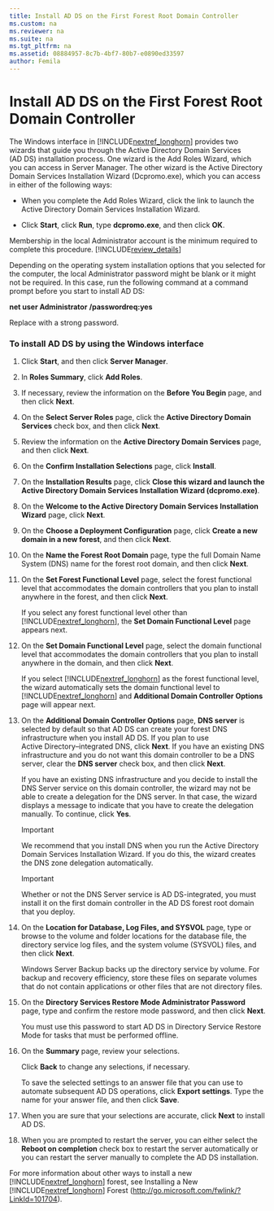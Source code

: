 ```yaml
---
title: Install AD DS on the First Forest Root Domain Controller
ms.custom: na
ms.reviewer: na
ms.suite: na
ms.tgt_pltfrm: na
ms.assetid: 08884957-8c7b-4bf7-80b7-e0890ed33597
author: Femila
---
```

# Install AD DS on the First Forest Root Domain Controller
The Windows interface in [!INCLUDE[nextref_longhorn](../Token/nextref_longhorn_md.md)] provides two wizards that guide you through the Active Directory Domain Services \(AD DS\) installation process. One wizard is the Add Roles Wizard, which you can access in Server Manager. The other wizard is the Active Directory Domain Services Installation Wizard \(Dcpromo.exe\), which you can access in either of the following ways:  
  
-   When you complete the Add Roles Wizard, click the link to launch the Active Directory Domain Services Installation Wizard.  
  
-   Click **Start**, click **Run**, type **dcpromo.exe**, and then click **OK**.  
  
Membership in the local Administrator account is the minimum required to complete this procedure. [!INCLUDE[review_details](../Token/review_details_md.md)]  
  
Depending on the operating system installation options that you selected for the computer, the local Administrator password might be blank or it might not be required. In this case, run the following command at a command prompt before you start to install AD DS:  
  
**net user Administrator** *<password>***\/passwordreq:yes**  
  
Replace *<password>* with a strong password.  
  
### To install AD DS by using the Windows interface  
  
1.  Click **Start**, and then click **Server Manager**.  
  
2.  In **Roles Summary**, click **Add Roles**.  
  
3.  If necessary, review the information on the **Before You Begin** page, and then click **Next**.  
  
4.  On the **Select Server Roles** page, click the **Active Directory Domain Services** check box, and then click **Next**.  
  
5.  Review the information on the **Active Directory Domain Services** page, and then click **Next**.  
  
6.  On the **Confirm Installation Selections** page, click **Install**.  
  
7.  On the **Installation Results** page, click **Close this wizard and launch the Active Directory Domain Services Installation Wizard \(dcpromo.exe\)**.  
  
8.  On the **Welcome to the Active Directory Domain Services Installation Wizard** page, click **Next**.  
  
9. On the **Choose a Deployment Configuration** page, click **Create a new domain in a new forest**, and then click **Next**.  
  
10. On the **Name the Forest Root Domain** page, type the full Domain Name System \(DNS\) name for the forest root domain, and then click **Next**.  
  
11. On the **Set Forest Functional Level** page, select the forest functional level that accommodates the domain controllers that you plan to install anywhere in the forest, and then click **Next**.  
  
    If you select any forest functional level other than [!INCLUDE[nextref_longhorn](../Token/nextref_longhorn_md.md)], the **Set Domain Functional Level** page appears next.  
  
12. On the **Set Domain Functional Level** page, select the domain functional level that accommodates the domain controllers that you plan to install anywhere in the domain, and then click **Next**.  
  
    If you select [!INCLUDE[nextref_longhorn](../Token/nextref_longhorn_md.md)] as the forest functional level, the wizard automatically sets the domain functional level to [!INCLUDE[nextref_longhorn](../Token/nextref_longhorn_md.md)] and **Additional Domain Controller Options** page will appear next.  
  
13. On the **Additional Domain Controller Options** page, **DNS server** is selected by default so that AD DS can create your forest DNS infrastructure when you install AD DS. If you plan to use Active Directory–integrated DNS, click **Next**. If you have an existing DNS infrastructure and you do not want this domain controller to be a DNS server, clear the **DNS server** check box, and then click **Next**.  
  
    If you have an existing DNS infrastructure and you decide to install the DNS Server service on this domain controller, the wizard may not be able to create a delegation for the DNS server. In that case, the wizard displays a message to indicate that you have to create the delegation manually. To continue, click **Yes**.  
  
    > [!IMPORTANT]  
    > We recommend that you install DNS when you run the Active Directory Domain Services Installation Wizard. If you do this, the wizard creates the DNS zone delegation automatically.  
  
    > [!IMPORTANT]  
    > Whether or not the DNS Server service is AD DS\-integrated, you must install it on the first domain controller in the AD DS forest root domain that you deploy.  
  
14. On the **Location for Database, Log Files, and SYSVOL** page, type or browse to the volume and folder locations for the database file, the directory service log files, and the system volume \(SYSVOL\) files, and then click **Next**.  
  
    Windows Server Backup backs up the directory service by volume. For backup and recovery efficiency, store these files on separate volumes that do not contain applications or other files that are not directory files.  
  
15. On the **Directory Services Restore Mode Administrator Password** page, type and confirm the restore mode password, and then click **Next**.  
  
    You must use this password to start AD DS in Directory Service Restore Mode for tasks that must be performed offline.  
  
16. On the **Summary** page, review your selections.  
  
    Click **Back** to change any selections, if necessary.  
  
    To save the selected settings to an answer file that you can use to automate subsequent AD DS operations, click **Export settings**. Type the name for your answer file, and then click **Save**.  
  
17. When you are sure that your selections are accurate, click **Next** to install AD DS.  
  
18. When you are prompted to restart the server, you can either select the **Reboot on completion** check box to restart the server automatically or you can restart the server manually to complete the AD DS installation.  
  
For more information about other ways to install a new [!INCLUDE[nextref_longhorn](../Token/nextref_longhorn_md.md)] forest, see Installing a New [!INCLUDE[nextref_longhorn](../Token/nextref_longhorn_md.md)] Forest \([http:\/\/go.microsoft.com\/fwlink\/?LinkId\=101704](http://go.microsoft.com/fwlink/?LinkId=101704)\).  
  
